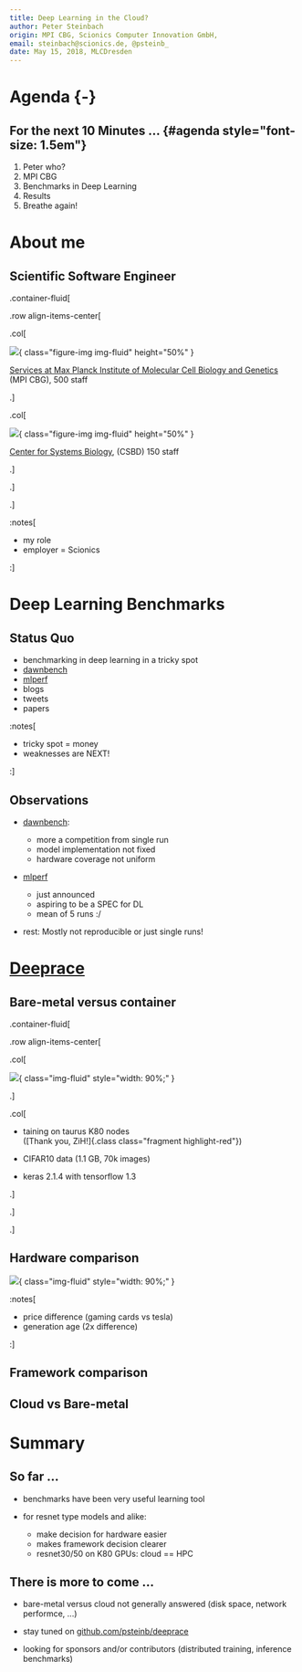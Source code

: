 ```yaml
---
title: Deep Learning in the Cloud?
author: Peter Steinbach
origin: MPI CBG, Scionics Computer Innovation GmbH, 
email: steinbach@scionics.de, @psteinb_
date: May 15, 2018, MLCDresden
---
```


# Agenda {-}

## For the next 10 Minutes ... {#agenda style="font-size: 1.5em"}

1. Peter who?
2. MPI CBG
3. Benchmarks in Deep Learning
4. Results
5. Breathe again!

# About me

## Scientific Software Engineer

.container-fluid[

.row align-items-center[

.col[

![](img/800px-MPI-CBG_building_outside_4pl.jpg){ class="figure-img img-fluid" height="50%" }  

[Services at Max Planck Institute of Molecular Cell Biology and Genetics](https://www.mpi-cbg.de) (MPI CBG), 500 staff

.]

.col[

![](img/csbdbuilding.jpg){ class="figure-img img-fluid" height="50%" }  

[Center for Systems Biology](http://www.csbdresden.de/), (CSBD) 150 staff

.]

.]

.]


:notes[

- my role
- employer = Scionics

:]


# Deep Learning Benchmarks

## Status Quo

- benchmarking in deep learning in a tricky spot
- [dawnbench](https://dawn.cs.stanford.edu/benchmark/)
- [mlperf](https://mlperf.org/)
- blogs
- tweets
- papers


:notes[

- tricky spot = money
- weaknesses are NEXT!

:]


## Observations

- [dawnbench](https://dawn.cs.stanford.edu/benchmark/):
    + more a competition from single run
    + model implementation not fixed
    + hardware coverage not uniform
    
- [mlperf](https://mlperf.org/)
    + just announced
    + aspiring to be a SPEC for DL
    + mean of 5 runs :/
    
- rest: Mostly not reproducible or just single runs!


# [Deeprace](https://github.com/psteinb/deeprace)

## Bare-metal versus container

.container-fluid[

.row align-items-center[

.col[

![](img/deeprace-full-vs-singularity.png){ class="img-fluid" style="width: 90%;" }  


.]

.col[

- taining on taurus K80 nodes   
([Thank you, ZiH!]{.class class="fragment highlight-red"})

- CIFAR10 data (1.1 GB, 70k images)

- keras 2.1.4 with tensorflow 1.3

.]

.]

.]


## Hardware comparison


![](img/deeprace-short-hw.png){ class="img-fluid" style="width: 90%;" }  


:notes[

- price difference (gaming cards vs tesla)
- generation age (2x difference)

:]


## Framework comparison




## Cloud vs Bare-metal




# Summary

## So far ...

- benchmarks have been very useful learning tool

- for resnet type models and alike:

    + make decision for hardware easier
    + makes framework decision clearer
    + resnet30/50 on K80 GPUs: cloud == HPC
    

## There is more to come ...

- bare-metal versus cloud not generally answered (disk space, network performce, ...)

- stay tuned on [github.com/psteinb/deeprace](github.com/psteinb/deeprace)

- looking for sponsors and/or contributors (distributed training, inference benchmarks)
